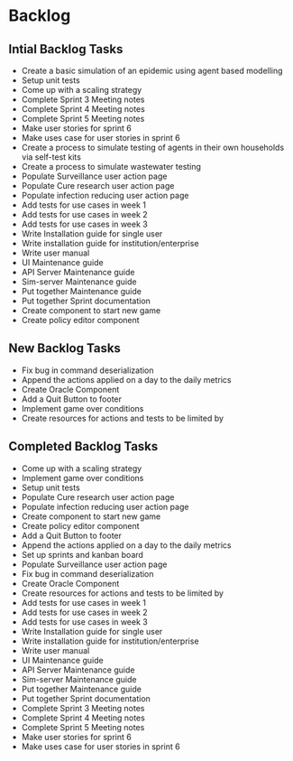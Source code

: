 # Backlog

## Intial Backlog Tasks
-   Create a basic simulation of an epidemic using agent based modelling
-   Setup unit tests
-   Come up with a scaling strategy
-   Complete Sprint 3 Meeting notes
-   Complete Sprint 4 Meeting notes
-   Complete Sprint 5 Meeting notes			
-   Make user stories for sprint 6
-   Make uses case for user stories in sprint 6
-   Create a process to simulate testing of agents in their own households via self-test kits
-   Create a process to simulate wastewater testing
-   Populate Surveillance user action page
-   Populate Cure research user action page
-   Populate infection reducing user action page
-  Add tests for use cases in week 1
-  Add tests for use cases in week 2
-  Add tests for use cases in week 3
-  Write Installation guide for single user
-  Write installation guide for institution/enterprise
-  Write user manual
-  UI Maintenance guide
-  API Server Maintenance guide
-  Sim-server Maintenance guide
-  Put together Maintenance guide
-  Put together Sprint documentation
-  Create component to start new game
-  Create policy editor component

## New Backlog Tasks
-  Fix bug in command deserialization
-  Append the actions applied on a day to the daily metrics
-  Create Oracle Component
-  Add a Quit Button to footer
-  Implement game over conditions
-  Create resources for actions and tests to be limited by

## Completed Backlog Tasks
-  Come up with a scaling strategy	
-  Implement game over conditions	
-  Setup unit tests	
-  Populate Cure research user action page	
-  Populate infection reducing user action page	
-  Create component to start new game	
-  Create policy editor component	
-  Add a Quit Button to footer	
-  Append the actions applied on a day to the daily metrics	
-  Set up sprints and kanban board
-  Populate Surveillance user action page	
-  Fix bug in command deserialization	
-  Create Oracle Component	
-  Create resources for actions and tests to be limited by
-  Add tests for use cases in week 1
-  Add tests for use cases in week 2
-  Add tests for use cases in week 3
-  Write Installation guide for single user
-  Write installation guide for institution/enterprise
-  Write user manual
-  UI Maintenance guide
-  API Server Maintenance guide
-  Sim-server Maintenance guide
-  Put together Maintenance guide
-  Put together Sprint documentation
-   Complete Sprint 3 Meeting notes
-   Complete Sprint 4 Meeting notes
-   Complete Sprint 5 Meeting notes			
-   Make user stories for sprint 6
-   Make uses case for user stories in sprint 6
  

